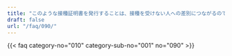```yaml
---
title: "このような接種証明書を発行することは、接種を受けない人への差別につながるのではないですか。"
draft: false
url: "/faq/090/"
---
```


{{< faq category-no="010" category-sub-no="001" no="090" >}}
